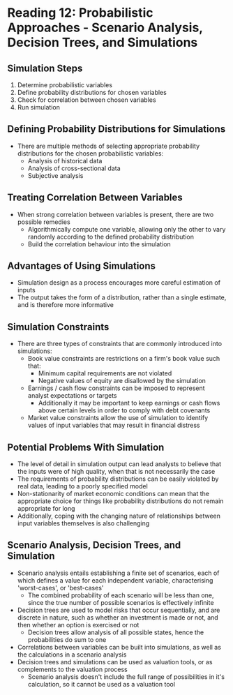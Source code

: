 # Reading 12: Probabilistic Approaches - Scenario Analysis, Decision Trees, and Simulations

## Simulation Steps

1. Determine probabilistic variables
2. Define probability distributions for chosen variables
3. Check for correlation between chosen variables
4. Run simulation

## Defining Probability Distributions for Simulations

- There are multiple methods of selecting appropriate probability distributions for the chosen probabilistic variables:
  - Analysis of historical data
  - Analysis of cross-sectional data
  - Subjective analysis

## Treating Correlation Between Variables

- When strong correlation between variables is present, there are two possible remedies
  - Algorithmically compute one variable, allowing only the other to vary randomly according to the defined probability distribution
  - Build the correlation behaviour into the simulation

## Advantages of Using Simulations

- Simulation design as a process encourages more careful estimation of inputs
- The output takes the form of a distribution, rather than a single estimate, and is therefore more informative

## Simulation Constraints

- There are three types of constraints that are commonly introduced into simulations:
  - Book value constraints are restrictions on a firm's book value such that:
    - Minimum capital requirements are not violated
    - Negative values of equity are disallowed by the simulation
  - Earnings / cash flow constraints can be imposed to represent analyst expectations or targets
    - Additionally it may be important to keep earnings or cash flows above certain levels in order to comply with debt covenants
  - Market value constraints allow the use of simulation to identify values of input variables that may result in financial distress

## Potential Problems With Simulation

- The level of detail in simulation output can lead analysts to believe that the inputs were of high quality, when that is not necessarily the case
- The requirements of probability distributions can be easily violated by real data, leading to a poorly specified model
- Non-stationarity of market economic conditions can mean that the appropriate choice for things like probability distributions do not remain appropriate for long
- Additionally, coping with the changing nature of relationships between input variables themselves is also challenging

## Scenario Analysis, Decision Trees, and Simulation

- Scenario analysis entails establishing a finite set of scenarios, each of which defines a value for each independent variable, characterising 'worst-cases', or 'best-cases'
  - The combined probability of each scenario will be less than one, since the true number of possible scenarios is effectively infinite
- Decision trees are used to model risks that occur sequentially, and are discrete in nature, such as whether an investment is made or not, and then whether an option is exercised or not
  - Decision trees allow analysis of all possible states, hence the probabilities do sum to one
- Correlations between variables can be built into simulations, as well as the calculations in a scenario analysis
- Decision trees and simulations can be used as valuation tools, or as complements to the valuation process
  - Scenario analysis doesn't include the full range of possibilities in it's calculation, so it cannot be used as a valuation tool